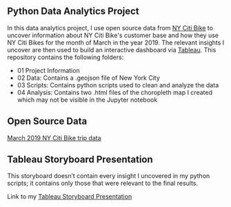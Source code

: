 ## Python Data Analytics Project
In this data analytics project, I use open source data from [NY Citi Bike](https://citibikenyc.com/) to uncover information about NY Citi Bike's customer base and how they use NY Citi Bikes for the month of March in the year 2019. The relevant insights I uncover are then used to build an interactive dashboard via [Tableau](https://public.tableau.com/). This repository contains the following folders:
- 01 Project Information
- 02 Data: Contains a .geojson file of New York City
- 03 Scripts: Contains python scripts used to clean and analyze the data
- 04 Analysis: Contains two .html files of the choropleth map I created which may not be visible in the Jupyter notebook

## Open Source Data
[March 2019 NY Citi Bike trip data](https://s3.amazonaws.com/tripdata/201903-citibike-tripdata.csv.zip)

## Tableau Storyboard Presentation
This storyboard doesn’t contain every insight I uncovered in my python scripts; it contains only those that were relevant to the final results.

Link to my [Tableau Storyboard Presentation](https://public.tableau.com/app/profile/ryan.lee1243/viz/NYCitiBikeUserBehaviorAnalysis/NYCitiBikeStory)
